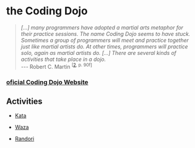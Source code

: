 # the Coding Dojo

> _[...] many programmers have adopted a martial arts metaphor for their practice sessions. The name Coding Dojo seems to have stuck. Sometimes a group of programmers will meet and practice together just like martial artists do. At other times, programmers will practice solo, again as martial artists do. [...] There are several kinds of activities that take place in a dojo._  
\--- Robert C. Martin <sup>[[2](../../docs/reference.md#2), p. 90f]</sup>


### [oficial Coding Dojo Website](https://codingdojo.org)


## Activities

* [Kata](kata/readme.md)

* [Waza](waza/readme.md)

* [Randori](randori/readme.md)